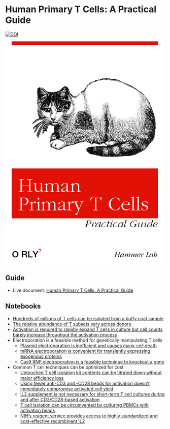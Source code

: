 # Human Primary T Cells: A Practical Guide
[![DOI](https://zenodo.org/badge/120860634.svg)](https://zenodo.org/badge/latestdoi/120860634)

![ORLY](./cover.png)

## Guide
- Live document: [Human Primary T Cells: A Practical Guide](https://docs.google.com/document/d/1LIuLDXPm1L3KvsZwtrhaZtiUjZ3i3y74uN_FcEM-gqk/edit#)


## Notebooks
- [Hundreds of millions of T cells can be isolated from a buffy coat sample
](analyses/buffy-pbmc-tcell/Buffy%20-%20PBMC%20-%20T%20cell%20counts.ipynb)
- [The relative abundance of T subsets vary across donors](analyses/tsubset-prevalence/T%20cell%20subset%20variance%20across%20donors.ipynb)
- [Activation is required to rapidly expand T cells in culture but cell counts barely increase throughout the activation process](analyses/pre-post-activation-cell-counts/Cell%20counts%20pre-%20and%20post-%20activation.ipynb)
- Electroporation is a feasible method for genetically manipulating T cells
  - [Plasmid electroporation is inefficient and causes major cell death
](analyses/plasmid-electroporation/OPT%20vs%20RPMI1640%20and%20T%20vs%20R%20buffer.ipynb)
  - [mRNA electroporation is convenient for transiently expressing exogenous proteins](analyses/mrna-electroporation/GFP%20mRNA%20electroporation.ipynb)
  - [Cas9 RNP electroporation is a feasible technique to knockout a gene
](analyses/cas9-electroporation/Cas9%20%20and%20CD4%20sgRNA%20RNP%20Electroporation.ipynb)
- Common T cell techniques can be optimized for cost
  - [Untouched T cell isolation kit contents can be titrated down without major efficiency loss](analyses/isolation-bead-titration/Isolation%20bead%20titration.ipynb)
  - [Using fewer anti-CD3 and -CD28 beads for activation doesn’t immediately compromise activated cell yield](analyses/activation-bead-titration/Activation%20bead%20titration%20results%20via%20flow%20and%20count.ipynb)
  - [IL2 supplement is not necessary for short-term T cell cultures during and after CD3/CD28-based activation](analyses/il2-titration/IL2%20titration%20results%20from%20multiple%20assays.ipynb)
  - [T cell isolation can be circumvented by culturing PBMCs with activation beads](analyses/pbmc-direct-activation/PBMC%20direct%20actication%20flow%20and%20count.ipynb)
  - [NIH’s reagent service provides access to highly standardized and cost-effective recombinant IL2](analyses/il2-titration/IL2%20titration%20results%20from%20multiple%20assays.ipynb)
